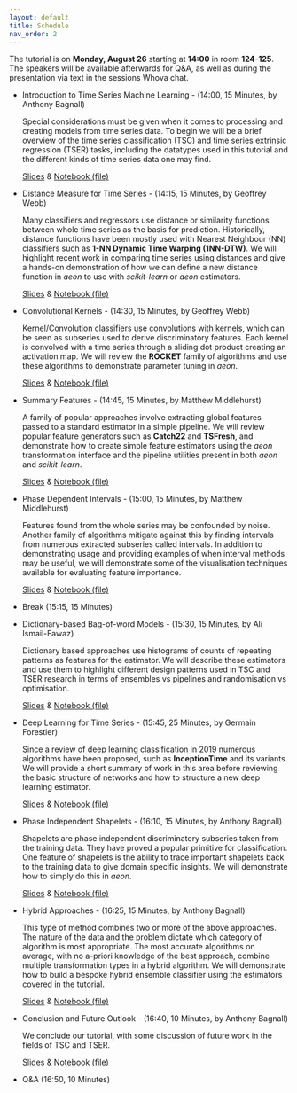 ```yaml
---
layout: default
title: Schedule
nav_order: 2
---
```


The tutorial is on __Monday, August 26__ starting at __14:00__ in room __124-125__. The speakers will be available afterwards for Q&A, as well as during the presentation via text in the sessions Whova chat.

- Introduction to Time Series Machine Learning - (14:00, 15 Minutes, by Anthony Bagnall)

    Special considerations must be given when it comes to processing and creating models from time series data. To begin we will be a brief overview of the time series classification (TSC) and time series extrinsic regression (TSER) tasks, including the datatypes used in this tutorial and the different kinds of time series data one may find.

    [Slides](https://github.com/aeon-tutorials/KDD-2024/blob/main/Slides/part1_Introduction.pptx) & [Notebook (file)](https://github.com/aeon-tutorials/KDD-2024/blob/main/Notebooks/part1_introduction.ipynb)

- Distance Measure for Time Series - (14:15, 15 Minutes, by Geoffrey Webb)

    Many classifiers and regressors use distance or similarity functions between whole time series as the basis for prediction. Historically, distance functions have been mostly used with Nearest Neighbour (NN) classifiers such as __1-NN Dynamic Time Warping (1NN-DTW)__. We will highlight recent work in comparing time series using distances and give a hands-on demonstration of how we can define a new distance function in _aeon_ to use with _scikit-learn_ or _aeon_ estimators.

    [Slides](https://github.com/aeon-tutorials/KDD-2024/blob/main/Slides/part2_distance_based.pptx) & [Notebook (file)](https://github.com/aeon-tutorials/KDD-2024/blob/main/Notebooks/part2_distance_based.ipynb)

- Convolutional Kernels - (14:30, 15 Minutes, by Geoffrey Webb)

    Kernel/Convolution classifiers use convolutions with kernels, which can be seen as subseries used to derive discriminatory features. Each kernel is convolved with a time series through a sliding dot product creating an activation map. We will review the __ROCKET__ family of algorithms and use these algorithms to demonstrate parameter tuning in _aeon_. 

    [Slides](https://github.com/aeon-tutorials/KDD-2024/blob/main/Slides/part3_convolution_based.pptx) & [Notebook (file)](https://github.com/aeon-tutorials/KDD-2024/blob/main/Notebooks/part3_convolution_based.ipynb)

- Summary Features - (14:45, 15 Minutes, by Matthew Middlehurst)

    A family of popular approaches involve extracting global features passed to a standard estimator in a simple pipeline. We will review popular feature generators such as __Catch22__ and __TSFresh__, and demonstrate how to create simple feature estimators using the _aeon_ transformation interface and the pipeline utilities present in both _aeon_ and _scikit-learn_.

    [Slides](https://github.com/aeon-tutorials/KDD-2024/blob/main/Slides/part4_feature_based.pptx) & [Notebook (file)](https://github.com/aeon-tutorials/KDD-2024/blob/main/Notebooks/part4_feature_based.ipynb)

- Phase Dependent Intervals - (15:00, 15 Minutes, by Matthew Middlehurst)

    Features found from the whole series may be confounded by noise. Another family of algorithms mitigate against this by finding intervals from numerous extracted subseries called intervals. In addition to demonstrating usage and providing examples of when interval methods may be useful, we will demonstrate some of the visualisation techniques available for evaluating feature importance.

    [Slides](https://github.com/aeon-tutorials/KDD-2024/blob/main/Slides/part5_interval_based.pptx) & [Notebook (file)](https://github.com/aeon-tutorials/KDD-2024/blob/main/Notebooks/part5_interval_based.ipynb)

- Break (15:15, 15 Minutes)


- Dictionary-based Bag-of-word Models - (15:30, 15 Minutes, by Ali Ismail-Fawaz)

    Dictionary based approaches use histograms of counts of repeating patterns as features for the estimator. We will describe these estimators and use them to highlight different design patterns used in TSC and TSER research in terms of ensembles vs pipelines and randomisation vs optimisation.  

    [Slides](https://github.com/aeon-tutorials/KDD-2024/blob/main/Slides/part6_dictionary_based.pdf) & [Notebook (file)](https://github.com/aeon-tutorials/KDD-2024/blob/main/Notebooks/part6_dictionary_based.ipynb)

- Deep Learning for Time Series - (15:45, 25 Minutes, by Germain Forestier)

    Since a review of deep learning classification in 2019 numerous algorithms have been proposed, such as __InceptionTime__ and its variants. We will provide a short summary of work in this area before reviewing the basic structure of networks and how to structure a new deep learning estimator. 

    [Slides](https://github.com/aeon-tutorials/KDD-2024/blob/main/Slides/part7_deep_learning_based.pdf) & [Notebook (file)](https://github.com/aeon-tutorials/KDD-2024/blob/main/Notebooks/part7_deep_learning_based.ipynb)

- Phase Independent Shapelets - (16:10, 15 Minutes, by Anthony Bagnall)

    Shapelets are phase independent discriminatory subseries taken from the training data. They have proved a popular primitive for classification. One feature of shapelets is the ability to trace important shapelets back to the training data to give domain specific insights. We will demonstrate how to simply do this in _aeon_.

    [Slides](https://github.com/aeon-tutorials/KDD-2024/blob/main/Slides/part8_shapelet_based.pptx) & [Notebook (file)](https://github.com/aeon-tutorials/KDD-2024/blob/main/Notebooks/part8_shapelet_based.ipynb)

- Hybrid Approaches - (16:25, 15 Minutes, by Anthony Bagnall)

    This type of method combines two or more of the above approaches. The nature of the data and the problem dictate which category of algorithm is most appropriate. The most accurate algorithms on average, with no a-priori knowledge of the best approach, combine multiple transformation types in a hybrid algorithm. We will demonstrate how to build a bespoke hybrid ensemble classifier using the estimators covered in the tutorial.

    [Slides](https://github.com/aeon-tutorials/KDD-2024/blob/main/Slides/part9_hybrids.pptx) & [Notebook (file)](https://github.com/aeon-tutorials/KDD-2024/blob/main/Notebooks/part9_hybrids.ipynb)

- Conclusion and Future Outlook - (16:40, 10 Minutes, by Anthony Bagnall)

    We conclude our tutorial, with some discussion of future work in the fields of TSC and TSER.

    [Slides](https://github.com/aeon-tutorials/KDD-2024/blob/main/Slides/part10_conclusions.pptx) & [Notebook (file)](https://github.com/aeon-tutorials/KDD-2024/blob/main/Notebooks/part10_conclusions.ipynb)

- Q&A (16:50, 10 Minutes)
